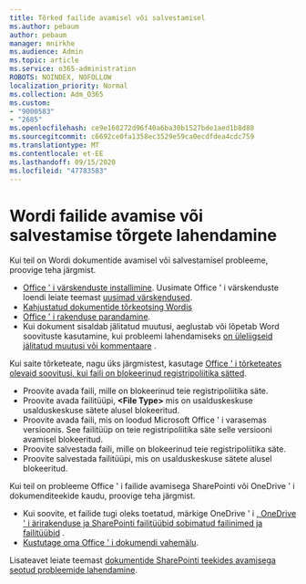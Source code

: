 ```yaml
---
title: Tõrked failide avamisel või salvestamisel
ms.author: pebaum
author: pebaum
manager: mnirkhe
ms.audience: Admin
ms.topic: article
ms.service: o365-administration
ROBOTS: NOINDEX, NOFOLLOW
localization_priority: Normal
ms.collection: Adm_O365
ms.custom:
- "9000583"
- "2685"
ms.openlocfilehash: ce9e160272d96f40a6ba30b1527bde1aed1b8d88
ms.sourcegitcommit: c6692ce0fa1358ec3529e59ca0ecdfdea4cdc759
ms.translationtype: MT
ms.contentlocale: et-EE
ms.lasthandoff: 09/15/2020
ms.locfileid: "47783583"
---
```

# <a name="resolve-errors-opening-or-saving-word-files"></a>Wordi failide avamise või salvestamise tõrgete lahendamine

Kui teil on Wordi dokumentide avamisel või salvestamisel probleeme, proovige teha järgmist.

- [Office ' i värskenduste installimine](https://support.office.com/article/2ab296f3-7f03-43a2-8e50-46de917611c5). Uusimate Office ' i värskenduste loendi leiate teemast [uusimad värskendused](https://docs.microsoft.com/officeupdates/office-updates-msi).
- [Kahjustatud dokumentide tõrkeotsing Wordis](https://docs.microsoft.com/office/troubleshoot/word/damaged-documents-in-word)
- [Office ' i rakenduse parandamine](https://support.office.com/Article/Repair-an-Office-application-7821d4b6-7c1d-4205-aa0e-a6b40c5bb88b).
- Kui dokument sisaldab jälitatud muutusi, aeglustab või lõpetab Word soovituste kasutamine, kui probleemi lahendamiseks [on üleliigseid jälitatud muutusi või kommentaare](https://docs.microsoft.com/office/troubleshoot/word/word-stops-responding) .

Kui saite tõrketeate, nagu üks järgmistest, kasutage [Office ' i tõrketeates olevaid soovitusi, kui faili on blokeerinud registripoliitika sätted](https://docs.microsoft.com/office/troubleshoot/settings/file-blocked-in-office).

- Proovite avada faili, mille on blokeerinud teie registripoliitika säte.
- Proovite avada failitüüpi, **\<File Type\>** mis on usalduskeskuse usalduskeskuse sätete alusel blokeeritud.
- Proovite avada faili, mis on loodud Microsoft Office ' i varasemas versioonis. See failitüüp on teie registripoliitika säte selle versiooni avamisel blokeeritud.
- Proovite salvestada faili, mille on blokeerinud teie registripoliitika säte.
- Proovite salvestada failitüüpi, mis on usalduskeskuse sätete alusel blokeeritud.

Kui teil on probleeme Office ' i failide avamisega SharePointi või OneDrive ' i dokumenditeekide kaudu, proovige teha järgmist.

- Kui soovite, et failide tugi oleks toetatud, märkige OneDrive ' i [, OneDrive ' i ärirakenduse ja SharePointi failitüübid sobimatud failinimed ja failitüübid](https://support.office.com/article/64883a5d-228e-48f5-b3d2-eb39e07630fa) . 
- [Kustutage oma Office ' i dokumendi vahemälu](https://support.office.com/article/b1d3765e-d71b-4bb8-99ca-acd22c42995d
). 

Lisateavet leiate teemast [dokumentide SharePointi teekides avamisega seotud probleemide lahendamine](https://support.office.com/article/31329fa1-4ad0-47fc-95d8-bb0c5b12a536).